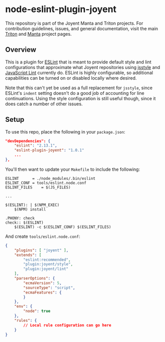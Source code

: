 <!--
    This Source Code Form is subject to the terms of the Mozilla Public
    License, v. 2.0. If a copy of the MPL was not distributed with this
    file, You can obtain one at http://mozilla.org/MPL/2.0/.
-->

<!--
    Copyright 2016, Joyent, Inc.
-->

# node-eslint-plugin-joyent

This repository is part of the Joyent Manta and Triton projects. For
contribution guidelines, issues, and general documentation, visit the main
[Triton](https://github.com/joyent/triton) and
[Manta](https://github.com/joyent/manta) project pages.

## Overview

This is a plugin for [ESLint](http://eslint.org) that is meant to provide
default style and lint configurations that approximate what Joyent
repositories using [jsstyle](https://github.com/davepacheco/jsstyle) and
[JavaScript Lint](http://javascriptlint.com/) currently do. ESLint is highly
configurable, so additional capabilities can be turned on or disabled locally
where desired.

Note that this can't yet be used as a full replacement for `jsstyle`, since
ESLint's `indent` setting doesn't do a good job of accounting for line
continuations. Using the style configuration is still useful though, since it
does catch a number of other issues.

## Setup

To use this repo, place the following in your `package.json`:

```json
"devDependencies": {
    "eslint": "2.13.1",
    "eslint-plugin-joyent": "1.0.1"
    ...
},
```

You'll then want to update your `Makefile` to include the following:

```
ESLINT		= ./node_modules/.bin/eslint
ESLINT_CONF	= tools/eslint.node.conf
ESLINT_FILES	= $(JS_FILES)

...

$(ESLINT): | $(NPM_EXEC)
	$(NPM) install

.PHONY: check
check:: $(ESLINT)
	$(ESLINT) -c $(ESLINT_CONF) $(ESLINT_FILES)
```

And create `tools/eslint.node.conf`:

```json
{
    "plugins": [ "joyent" ],
    "extends": [
        "eslint:recommended",
        "plugin:joyent/style",
        "plugin:joyent/lint"
    ],
    "parserOptions": {
        "ecmaVersion": 5,
        "sourceType": "script",
        "ecmaFeatures": {
        }
    },
    "env": {
        "node": true
    },
    "rules": {
        // Local rule configuration can go here 
    }
}
```
